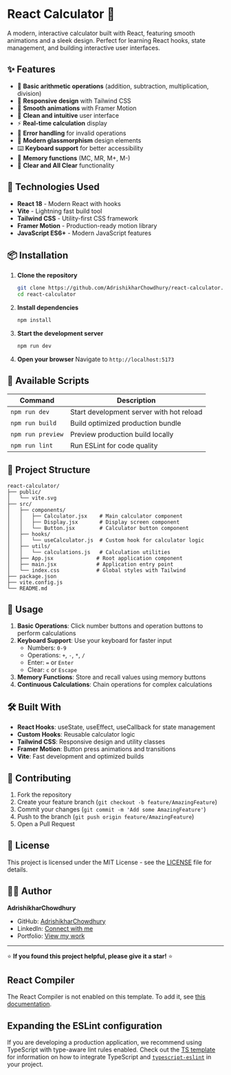 # React Calculator 🧮

A modern, interactive calculator built with React, featuring smooth animations and a sleek design. Perfect for learning React hooks, state management, and building interactive user interfaces.

## ✨ Features

- 🔢 **Basic arithmetic operations** (addition, subtraction, multiplication, division)
- 📱 **Responsive design** with Tailwind CSS
- 🎨 **Smooth animations** with Framer Motion
- 🎯 **Clean and intuitive** user interface
- ⚡ **Real-time calculation** display
- 🚨 **Error handling** for invalid operations
- 🌙 **Modern glassmorphism** design elements
- ⌨️ **Keyboard support** for better accessibility
- 📐 **Memory functions** (MC, MR, M+, M-)
- 🔄 **Clear and All Clear** functionality

## 🚀 Technologies Used

- **React 18** - Modern React with hooks
- **Vite** - Lightning fast build tool
- **Tailwind CSS** - Utility-first CSS framework
- **Framer Motion** - Production-ready motion library
- **JavaScript ES6+** - Modern JavaScript features

## 📦 Installation

1. **Clone the repository**
   ```bash
   git clone https://github.com/AdrishikharChowdhury/react-calculator.git
   cd react-calculator
   ```

2. **Install dependencies**
   ```bash
   npm install
   ```

3. **Start the development server**
   ```bash
   npm run dev
   ```

4. **Open your browser**
   Navigate to `http://localhost:5173`

## 📜 Available Scripts

| Command | Description |
|---------|-------------|
| `npm run dev` | Start development server with hot reload |
| `npm run build` | Build optimized production bundle |
| `npm run preview` | Preview production build locally |
| `npm run lint` | Run ESLint for code quality |

## 📁 Project Structure

```
react-calculator/
├── public/
│   └── vite.svg
├── src/
│   ├── components/
│   │   ├── Calculator.jsx    # Main calculator component
│   │   ├── Display.jsx       # Display screen component
│   │   └── Button.jsx        # Calculator button component
│   ├── hooks/
│   │   └── useCalculator.js  # Custom hook for calculator logic
│   ├── utils/
│   │   └── calculations.js   # Calculation utilities
│   ├── App.jsx              # Root application component
│   ├── main.jsx             # Application entry point
│   └── index.css            # Global styles with Tailwind
├── package.json
├── vite.config.js
└── README.md
```

## 🎯 Usage

1. **Basic Operations**: Click number buttons and operation buttons to perform calculations
2. **Keyboard Support**: Use your keyboard for faster input
   - Numbers: `0-9`
   - Operations: `+`, `-`, `*`, `/`
   - Enter: `=` or `Enter`
   - Clear: `c` or `Escape`
3. **Memory Functions**: Store and recall values using memory buttons
4. **Continuous Calculations**: Chain operations for complex calculations

## 🛠️ Built With

- **React Hooks**: useState, useEffect, useCallback for state management
- **Custom Hooks**: Reusable calculator logic
- **Tailwind CSS**: Responsive design and utility classes
- **Framer Motion**: Button press animations and transitions
- **Vite**: Fast development and optimized builds

## 🤝 Contributing

1. Fork the repository
2. Create your feature branch (`git checkout -b feature/AmazingFeature`)
3. Commit your changes (`git commit -m 'Add some AmazingFeature'`)
4. Push to the branch (`git push origin feature/AmazingFeature`)
5. Open a Pull Request

## 📄 License

This project is licensed under the MIT License - see the [LICENSE](LICENSE) file for details.

## 👨‍💻 Author

**AdrishikharChowdhury**
- GitHub: [AdrishikharChowdhury](https://github.com/AdrishikharChowdhury)
- LinkedIn: [Connect with me](https://linkedin.com/in/adrishikharchowdhury)
- Portfolio: [View my work](https://adrishikhar.dev)

---

⭐ **If you found this project helpful, please give it a star!** ⭐

## React Compiler

The React Compiler is not enabled on this template. To add it, see [this documentation](https://react.dev/learn/react-compiler/installation).

## Expanding the ESLint configuration

If you are developing a production application, we recommend using TypeScript with type-aware lint rules enabled. Check out the [TS template](https://github.com/vitejs/vite/tree/main/packages/create-vite/template-react-ts) for information on how to integrate TypeScript and [`typescript-eslint`](https://typescript-eslint.io) in your project.
